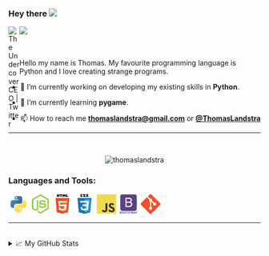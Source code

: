 ### Hey there <img src="https://media.giphy.com/media/hvRJCLFzcasrR4ia7z/giphy.gif" width="25px"/>
<a href="https://twitter.com/ThomasTheCEO"/>
  <img align="left" alt="The Undercover CEO | Twitter" width="22px" src="https://raw.githubusercontent.com/peterthehan/peterthehan/master/assets/twitter.svg"/>
</a>

![](https://visitor-badge.glitch.me/badge?page_id=theundercoverceo.theundercoverceo)

<br/>

Hello my name is Thomas. My favourite programming language is Python and I love creating strange programs.

- 🔭 I’m currently working on developing my existing skills in **Python**.

- 🌱 I’m currently learning **pygame**.

- 📫 How to reach me **thomaslandstra@gmail.com** or [**@ThomasLandstra**](https://twitter.com/thomaslandstra)

---

<br/>


<p align="center"><img src="https://github-profile-trophy-ten.vercel.app/?username=thomaslandstra&theme=onedark" alt="thomaslandstra" /></p>

<h3 align="left">Languages and Tools:</h3>
<a href="https://www.python.org" target="_blank"><img src="https://raw.githubusercontent.com/devicons/devicon/master/icons/python/python-original.svg" alt="python" width="40" height="40" /></a>
<a href="https://nodejs.org/en/" target="_blank"><img src="https://raw.githubusercontent.com/devicons/devicon/master/icons/nodejs/nodejs-plain.svg" alt="node.js" width="40" height="40" /></a>
<a href="https://www.w3.org/html/" target="_blank"><img src="https://raw.githubusercontent.com/devicons/devicon/master/icons/html5/html5-original-wordmark.svg" alt="html5" width="40" height="40" /></a>
<a href="https://www.w3schools.com/css/" target="_blank"><img src="https://raw.githubusercontent.com/devicons/devicon/master/icons/css3/css3-original-wordmark.svg" alt="css3" width="40" height="40" /></a>
<a href="https://developer.mozilla.org/en-US/docs/Web/JavaScript" target="_blank"><img src="https://raw.githubusercontent.com/devicons/devicon/master/icons/javascript/javascript-original.svg" alt="javascript" width="40" height="40" /></a>
<a href="https://getbootstrap.com" target="_blank"><img src="https://raw.githubusercontent.com/devicons/devicon/master/icons/bootstrap/bootstrap-plain-wordmark.svg" alt="bootstrap" width="40" height="40" /></a>
<a href="https://git-scm.com/" target="_blank"><img src="https://raw.githubusercontent.com/devicons/devicon/master/icons/git/git-original.svg" alt="javascript" width="40" height="40" /></a>
<br/>

---

<br>

<details>
  <summary>📈 My GitHub Stats</summary>
  
  <br>
  
  <p align="center"> <img src="https://github-readme-stats-nine-bay.vercel.app/api?username=ThomasLandstra&show_icons=true&theme=great-gatsby" alt="thomaslandstra"/> <img src="https://undercover-readme-streak-stats.herokuapp.com/?user=thomaslandstra&theme=great-gatsby" alt="thomaslandstra"/></p>
  <p align="center"> <img src="https://github.com/thomaslandstra/thomaslandstra/blob/main/github-metrics.svg" alt="metrics"/>
</details>
                                                                                                                           
